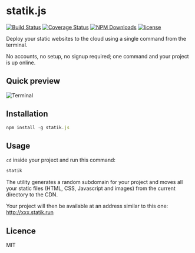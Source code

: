 # statik.js

[![Build Status](https://travis-ci.org/saidM/statik.js.svg?branch=master)](https://travis-ci.org/saidM/statik.js) [![Coverage Status](https://coveralls.io/repos/github/saidM/statik.js/badge.svg)](https://coveralls.io/github/saidM/statik.js) [![NPM Downloads](https://img.shields.io/npm/dt/statik.js.svg)](https://www.npmjs.com/package/statik.js) [![license](https://img.shields.io/github/license/mashape/apistatus.svg)](https://github.com/saidM/statik.js)

Deploy your static websites to the cloud using a single command from the terminal.

No accounts, no setup, no signup required; one command and your project is up online.

## Quick preview

![Terminal](https://www.sayid.fr/terminal.png)

## Installation

```javascript
npm install -g statik.js
```

## Usage

`cd` inside your project and run this command:

```javascript
statik
```

The utility generates a random subdomain for your project and moves all your static files (HTML, CSS, Javascript and images) from the current directory to the CDN.

Your project will then be available at an address similar to this one: http://xxx.statik.run

## Licence

MIT

